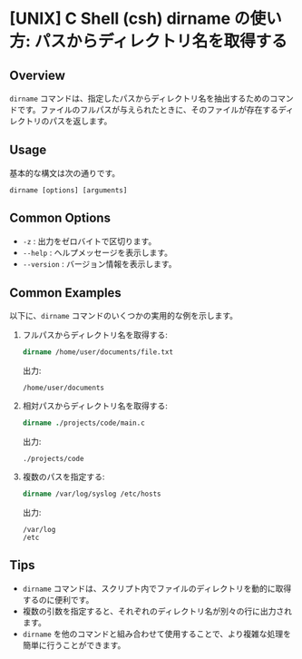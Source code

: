 # [UNIX] C Shell (csh) dirname の使い方: パスからディレクトリ名を取得する

## Overview
`dirname` コマンドは、指定したパスからディレクトリ名を抽出するためのコマンドです。ファイルのフルパスが与えられたときに、そのファイルが存在するディレクトリのパスを返します。

## Usage
基本的な構文は次の通りです。

```
dirname [options] [arguments]
```

## Common Options
- `-z` : 出力をゼロバイトで区切ります。
- `--help` : ヘルプメッセージを表示します。
- `--version` : バージョン情報を表示します。

## Common Examples
以下に、`dirname` コマンドのいくつかの実用的な例を示します。

1. フルパスからディレクトリ名を取得する:
   ```csh
   dirname /home/user/documents/file.txt
   ```
   出力:
   ```
   /home/user/documents
   ```

2. 相対パスからディレクトリ名を取得する:
   ```csh
   dirname ./projects/code/main.c
   ```
   出力:
   ```
   ./projects/code
   ```

3. 複数のパスを指定する:
   ```csh
   dirname /var/log/syslog /etc/hosts
   ```
   出力:
   ```
   /var/log
   /etc
   ```

## Tips
- `dirname` コマンドは、スクリプト内でファイルのディレクトリを動的に取得するのに便利です。
- 複数の引数を指定すると、それぞれのディレクトリ名が別々の行に出力されます。
- `dirname` を他のコマンドと組み合わせて使用することで、より複雑な処理を簡単に行うことができます。